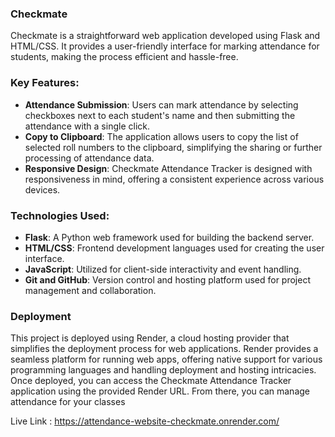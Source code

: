 ### **Checkmate**

Checkmate  is a straightforward web application developed using Flask and HTML/CSS. It provides a user-friendly interface for marking attendance for students, making the process efficient and hassle-free.

### Key Features:

- **Attendance Submission**: Users can mark attendance by selecting checkboxes next to each student's name and then submitting the attendance with a single click.
- **Copy to Clipboard**: The application allows users to copy the list of selected roll numbers to the clipboard, simplifying the sharing or further processing of attendance data.
- **Responsive Design**: Checkmate Attendance Tracker is designed with responsiveness in mind, offering a consistent experience across various devices.

### Technologies Used:
- **Flask**: A Python web framework used for building the backend server.
- **HTML/CSS**: Frontend development languages used for creating the user interface.
- **JavaScript**: Utilized for client-side interactivity and event handling.
- **Git and GitHub**: Version control and hosting platform used for project management and collaboration.

### Deployment
This project is deployed using Render, a cloud hosting provider that simplifies the deployment process for web applications. Render provides a seamless platform for running web apps, offering native support for various programming languages and handling deployment and hosting intricacies. Once deployed, you can access the Checkmate Attendance Tracker application using the provided Render URL. From there, you can manage attendance for your  classes

Live Link :   https://attendance-website-checkmate.onrender.com/
